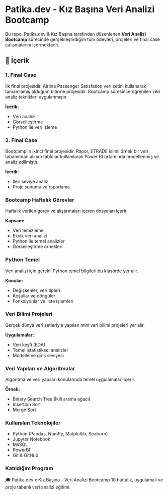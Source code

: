 # Patika.dev - Kız Başına Veri Analizi Bootcamp

Bu repo, Patika.dev & Kız Başına tarafından düzenlenen **Veri Analizi Bootcamp** sürecinde gerçekleştirdiğim tüm ödevleri, projeleri ve final case çalışmalarını içermektedir.

## 📁 İçerik

### 1. Final Case

İlk final projesidir. Airline Passenger Satisfation veri setini kullanarak tamamlamış olduğum bitirme projesidir. Bootcamp süresince öğrenilen veri analiz teknikleri uygulanmıştır.  

**İçerik:**
- Veri analizi
- Görselleştirme
- Python ile veri işleme

### 2. Final Case
Bootcamp’in ikinci final projesidir. Rapor, ETRADE isimli örnek bir veri tabanından alınan tablolar kullanılarak Power BI ortamında modellenmiş ve analiz edilmiştir.

**İçerik:**

- İleri seviye analiz
- Proje sunumu ve raporlama

### Bootcamp Haftalık Görevler

Haftalık verilen görev ve alıştırmaları içeren dosyaları içerir.  

**Kapsam:**
- Veri temizleme
- Eksik veri analizi
- Python ile temel analizler
- Görselleştirme örnekleri

### Python Temel

Veri analizi için gerekli Python temel bilgileri bu klasörde yer alır.  

**Konular:**
- Değişkenler, veri tipleri
- Koşullar ve döngüler
- Fonksiyonlar ve liste işlemleri

### Veri Bilimi Projeleri

Gerçek dünya veri setleriyle yapılan mini veri bilimi projeleri yer alır.  

**Uygulamalar:**

- Veri keşfi (EDA)
- Temel istatistiksel analizler
- Modelleme giriş seviyesi

### Veri Yapıları ve Algoritmalar

Algoritma ve veri yapıları konularında temel uygulamaları içerir.  

**Örnek:**

- Binary Search Tree (İkili arama ağacı)
- Insertion Sort
- Merge Sort

### Kullanılan Teknolojiler

- Python (Pandas, NumPy, Matplotlib, Seaborn)
- Jupyter Notebook
- MsSQL
- PowerBI
- Git & GitHub

### Katıldığım Program

🎓 Patika.dev x Kız Başına - Veri Analizi Bootcamp
10 haftalık, uygulamalı ve proje tabanlı veri analizi eğitimi.

